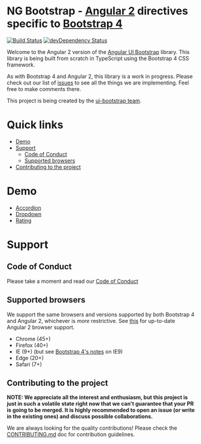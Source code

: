 # NG Bootstrap - [Angular 2](http://angular.io/) directives specific to [Bootstrap 4](http://v4-alpha.getbootstrap.com/)

[![Build Status](https://travis-ci.org/ng-bootstrap/core.svg?branch=master)](https://travis-ci.org/ng-bootstrap/core)
[![devDependency Status](https://david-dm.org/ng-bootstrap/core/dev-status.svg?branch=master)](https://david-dm.org/ng-bootstrap/core#info=devDependencies)

Welcome to the Angular 2 version of the [Angular UI Bootstrap](https://github.com/angular-ui/bootstrap) library.
This library is being built from scratch in TypeScript using the Bootstrap 4 CSS framework.

As with Bootstrap 4 and Angular 2, this library is a work in progress. Please check out our list of
[issues](https://github.com/ng-bootstrap/core/issues) to see all the things we are implementing.
Feel free to make comments there.

This project is being created by the [ui-bootstrap team](https://github.com/angular-ui/bootstrap).

# Quick links

- [Demo](#demo)
- [Support](#support)
    - [Code of Conduct](#code-of-conduct)
    - [Supported browsers](#supported-browsers)
- [Contributing to the project](#contributing-to-the-project)

# Demo

* [Accordion](http://plnkr.co/edit/XuH7mXBycODO7KYgNSbH)
* [Dropdown](http://plnkr.co/edit/8FNKrEURwSzqqtsK5Rxn?p=preview)
* [Rating](http://plnkr.co/edit/2wtcZ5bmQk8xmvwWvFP6?p=preview)

# Support

## Code of Conduct

Please take a moment and read our [Code of Conduct](CODE_OF_CONDUCT.md)

## Supported browsers

We support the same browsers and versions supported by both Bootstrap 4 and Angular 2, whichever is _more_ restrictive.
See [this](https://github.com/angular/angular/blob/master/README.md) for up-to-date Angular 2 browser support.

* Chrome (45+)
* Firefox (40+)
* IE (9+) (but see [Bootstrap 4's notes](http://v4-alpha.getbootstrap.com/getting-started/browsers-devices/#internet-explorer-9) on IE9)
* Edge (20+)
* Safari (7+)

## Contributing to the project

**NOTE: We appreciate all the interest and enthusiasm, but this project is just in such a volatile state right now that we can't guarantee that your PR is going to be merged.
It is highly recommended to open an issue (or write in the existing ones) and discuss possible collaborations.**

We are always looking for the quality contributions! Please check the [CONTRIBUTING.md](CONTRIBUTING.md) doc for contribution guidelines.

